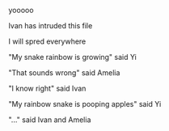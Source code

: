 yooooo

Ivan has intruded this file

I will spred everywhere

"My snake rainbow is growing" said Yi

"That sounds wrong" said Amelia

"I know right" said Ivan

"My rainbow snake is pooping apples" said Yi

"..." said Ivan and Amelia